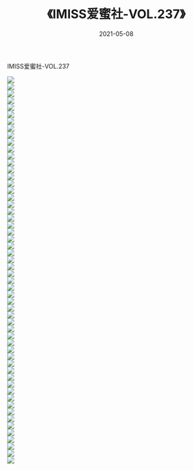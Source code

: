 ﻿---
layout: post
title:  《IMISS爱蜜社-VOL.237》
date:   2021-05-08
img: http://img.660000.xyz/Sharelink/网络美图/2021/IMISS爱蜜社-VOL.237/000.jpg
categories: [美女, 清纯, 唯美]
---

IMISS爱蜜社-VOL.237

  ![](http://img.660000.xyz/Sharelink/网络美图/2021/IMISS爱蜜社-VOL.237/001.jpg) <br> ![](http://img.660000.xyz/Sharelink/网络美图/2021/IMISS爱蜜社-VOL.237/002.jpg) <br> ![](http://img.660000.xyz/Sharelink/网络美图/2021/IMISS爱蜜社-VOL.237/003.jpg) <br> ![](http://img.660000.xyz/Sharelink/网络美图/2021/IMISS爱蜜社-VOL.237/004.jpg) <br> ![](http://img.660000.xyz/Sharelink/网络美图/2021/IMISS爱蜜社-VOL.237/005.jpg) <br> ![](http://img.660000.xyz/Sharelink/网络美图/2021/IMISS爱蜜社-VOL.237/006.jpg) <br> ![](http://img.660000.xyz/Sharelink/网络美图/2021/IMISS爱蜜社-VOL.237/007.jpg) <br> ![](http://img.660000.xyz/Sharelink/网络美图/2021/IMISS爱蜜社-VOL.237/008.jpg) <br> ![](http://img.660000.xyz/Sharelink/网络美图/2021/IMISS爱蜜社-VOL.237/009.jpg) <br> ![](http://img.660000.xyz/Sharelink/网络美图/2021/IMISS爱蜜社-VOL.237/010.jpg) <br> ![](http://img.660000.xyz/Sharelink/网络美图/2021/IMISS爱蜜社-VOL.237/011.jpg) <br> ![](http://img.660000.xyz/Sharelink/网络美图/2021/IMISS爱蜜社-VOL.237/012.jpg) <br> ![](http://img.660000.xyz/Sharelink/网络美图/2021/IMISS爱蜜社-VOL.237/013.jpg) <br> ![](http://img.660000.xyz/Sharelink/网络美图/2021/IMISS爱蜜社-VOL.237/014.jpg) <br> ![](http://img.660000.xyz/Sharelink/网络美图/2021/IMISS爱蜜社-VOL.237/015.jpg) <br> ![](http://img.660000.xyz/Sharelink/网络美图/2021/IMISS爱蜜社-VOL.237/016.jpg) <br> ![](http://img.660000.xyz/Sharelink/网络美图/2021/IMISS爱蜜社-VOL.237/017.jpg) <br> ![](http://img.660000.xyz/Sharelink/网络美图/2021/IMISS爱蜜社-VOL.237/018.jpg) <br> ![](http://img.660000.xyz/Sharelink/网络美图/2021/IMISS爱蜜社-VOL.237/019.jpg) <br> ![](http://img.660000.xyz/Sharelink/网络美图/2021/IMISS爱蜜社-VOL.237/020.jpg) <br> ![](http://img.660000.xyz/Sharelink/网络美图/2021/IMISS爱蜜社-VOL.237/021.jpg) <br> ![](http://img.660000.xyz/Sharelink/网络美图/2021/IMISS爱蜜社-VOL.237/022.jpg) <br> ![](http://img.660000.xyz/Sharelink/网络美图/2021/IMISS爱蜜社-VOL.237/023.jpg) <br> ![](http://img.660000.xyz/Sharelink/网络美图/2021/IMISS爱蜜社-VOL.237/024.jpg) <br> ![](http://img.660000.xyz/Sharelink/网络美图/2021/IMISS爱蜜社-VOL.237/025.jpg) <br> ![](http://img.660000.xyz/Sharelink/网络美图/2021/IMISS爱蜜社-VOL.237/026.jpg) <br> ![](http://img.660000.xyz/Sharelink/网络美图/2021/IMISS爱蜜社-VOL.237/027.jpg) <br> ![](http://img.660000.xyz/Sharelink/网络美图/2021/IMISS爱蜜社-VOL.237/028.jpg) <br> ![](http://img.660000.xyz/Sharelink/网络美图/2021/IMISS爱蜜社-VOL.237/029.jpg) <br> ![](http://img.660000.xyz/Sharelink/网络美图/2021/IMISS爱蜜社-VOL.237/030.jpg) <br> ![](http://img.660000.xyz/Sharelink/网络美图/2021/IMISS爱蜜社-VOL.237/031.jpg) <br> ![](http://img.660000.xyz/Sharelink/网络美图/2021/IMISS爱蜜社-VOL.237/032.jpg) <br> ![](http://img.660000.xyz/Sharelink/网络美图/2021/IMISS爱蜜社-VOL.237/033.jpg) <br> ![](http://img.660000.xyz/Sharelink/网络美图/2021/IMISS爱蜜社-VOL.237/034.jpg) <br> ![](http://img.660000.xyz/Sharelink/网络美图/2021/IMISS爱蜜社-VOL.237/035.jpg) <br> ![](http://img.660000.xyz/Sharelink/网络美图/2021/IMISS爱蜜社-VOL.237/036.jpg) <br> ![](http://img.660000.xyz/Sharelink/网络美图/2021/IMISS爱蜜社-VOL.237/037.jpg) <br> ![](http://img.660000.xyz/Sharelink/网络美图/2021/IMISS爱蜜社-VOL.237/038.jpg) <br> ![](http://img.660000.xyz/Sharelink/网络美图/2021/IMISS爱蜜社-VOL.237/039.jpg) <br> ![](http://img.660000.xyz/Sharelink/网络美图/2021/IMISS爱蜜社-VOL.237/040.jpg) <br> ![](http://img.660000.xyz/Sharelink/网络美图/2021/IMISS爱蜜社-VOL.237/041.jpg) <br> ![](http://img.660000.xyz/Sharelink/网络美图/2021/IMISS爱蜜社-VOL.237/042.jpg) <br> ![](http://img.660000.xyz/Sharelink/网络美图/2021/IMISS爱蜜社-VOL.237/043.jpg) <br> ![](http://img.660000.xyz/Sharelink/网络美图/2021/IMISS爱蜜社-VOL.237/044.jpg) <br> ![](http://img.660000.xyz/Sharelink/网络美图/2021/IMISS爱蜜社-VOL.237/045.jpg) <br> ![](http://img.660000.xyz/Sharelink/网络美图/2021/IMISS爱蜜社-VOL.237/046.jpg) <br> ![](http://img.660000.xyz/Sharelink/网络美图/2021/IMISS爱蜜社-VOL.237/047.jpg) <br> ![](http://img.660000.xyz/Sharelink/网络美图/2021/IMISS爱蜜社-VOL.237/048.jpg) <br> ![](http://img.660000.xyz/Sharelink/网络美图/2021/IMISS爱蜜社-VOL.237/049.jpg) <br> ![](http://img.660000.xyz/Sharelink/网络美图/2021/IMISS爱蜜社-VOL.237/050.jpg) <br> ![](http://img.660000.xyz/Sharelink/网络美图/2021/IMISS爱蜜社-VOL.237/051.jpg) <br> ![](http://img.660000.xyz/Sharelink/网络美图/2021/IMISS爱蜜社-VOL.237/052.jpg) <br> ![](http://img.660000.xyz/Sharelink/网络美图/2021/IMISS爱蜜社-VOL.237/053.jpg) <br> ![](http://img.660000.xyz/Sharelink/网络美图/2021/IMISS爱蜜社-VOL.237/054.jpg) <br> ![](http://img.660000.xyz/Sharelink/网络美图/2021/IMISS爱蜜社-VOL.237/055.jpg) <br> ![](http://img.660000.xyz/Sharelink/网络美图/2021/IMISS爱蜜社-VOL.237/056.jpg) <br>